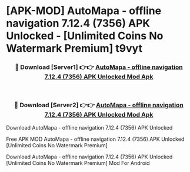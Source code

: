 # [APK-MOD] AutoMapa - offline navigation 7.12.4 (7356) APK Unlocked - [Unlimited Coins No Watermark Premium] t9vyt



<div align="center">
<h3>🔴 Download [Server1] 👉👉 <a href="https://momento.my/?title=AutoMapa_-_offline_navigation_7.12.4_(7356)_APK_Unlocked">AutoMapa - offline navigation 7.12.4 (7356) APK Unlocked Mod Apk</a></h3><br>

<h3>🔴 Download [Server2] 👉👉 <a href="https://momento.my/?title=AutoMapa_-_offline_navigation_7.12.4_(7356)_APK_Unlocked">AutoMapa - offline navigation 7.12.4 (7356) APK Unlocked Mod Apk</a></h3>
</div>



Download AutoMapa - offline navigation 7.12.4 (7356) APK Unlocked 

Free APK MOD AutoMapa - offline navigation 7.12.4 (7356) APK Unlocked [Unlimited Coins No Watermark Premium]

Download AutoMapa - offline navigation 7.12.4 (7356) APK Unlocked [Unlimited Coins No Watermark Premium] Mod For Android
